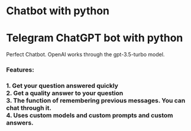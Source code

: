 # Chatbot with python
<h1>Telegram ChatGPT bot with python</h1>
<p>
  Perfect Chatbot. OpenAI works through the gpt-3.5-turbo model. <p>
<h3>Features:<h3>
<p>1. Get your question answered quickly<br>
2. Get a quality answer to your question<br>
3. The function of remembering previous messages. You can chat through it.<br>
4. Uses custom models and custom prompts and custom answers.
</p>
